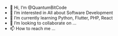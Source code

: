 - 👋 Hi, I’m @QuantumBitCode
- 👀 I’m interested in All about Software Development
- 🌱 I’m currently learning Python, Flutter, PHP, React
- 💞️ I’m looking to collaborate on ...
- 📫 How to reach me ...

<!---
QuantumBitCode/QuantumBitCode is a ✨ special ✨ repository because its `README.md` (this file) appears on your GitHub profile.
You can click the Preview link to take a look at your changes.
--->
